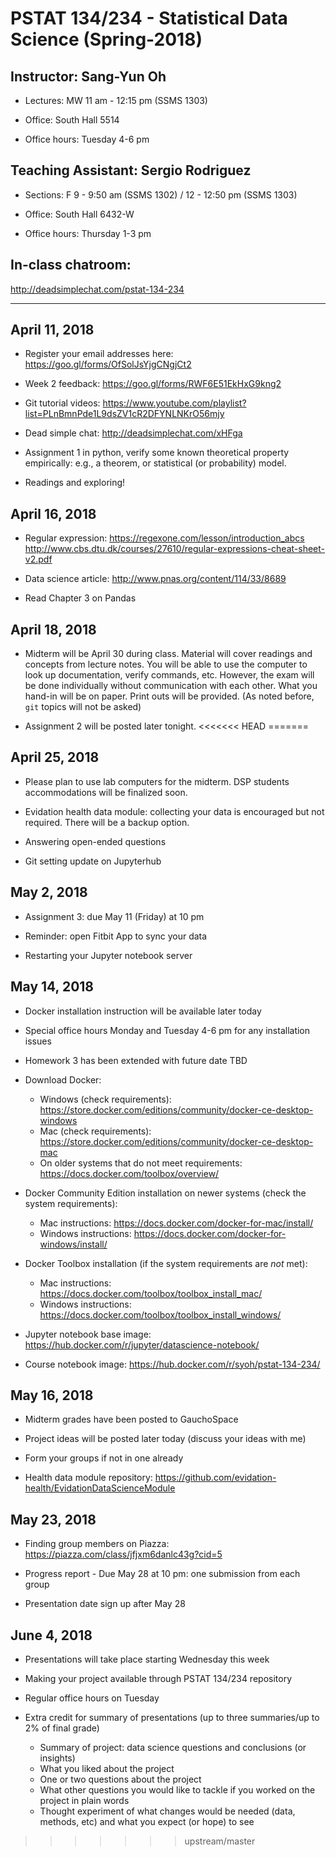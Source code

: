 # PSTAT 134/234 - Statistical Data Science (Spring-2018)

## Instructor: Sang-Yun Oh

- Lectures: MW 11 am - 12:15 pm (SSMS 1303)

- Office: South Hall 5514

- Office hours: Tuesday 4-6 pm


## Teaching Assistant: Sergio Rodriguez 

- Sections: F 9 - 9:50 am (SSMS 1302) / 12 - 12:50 pm (SSMS 1303)

- Office: South Hall 6432-W

- Office hours: Thursday 1-3 pm

## In-class chatroom:
http://deadsimplechat.com/pstat-134-234

----

## April 11, 2018

- Register your email addresses here: https://goo.gl/forms/OfSolJsYjgCNgjCt2

- Week 2 feedback: https://goo.gl/forms/RWF6E51EkHxG9kng2

- Git tutorial videos: https://www.youtube.com/playlist?list=PLnBmnPde1L9dsZV1cR2DFYNLNKrO56mjy

- Dead simple chat: http://deadsimplechat.com/xHFga

- Assignment 1 in python, verify some known theoretical property empirically: e.g., a theorem, or statistical (or probability) model.

- Readings and exploring!

## April 16, 2018

- Regular expression: https://regexone.com/lesson/introduction_abcs  
  http://www.cbs.dtu.dk/courses/27610/regular-expressions-cheat-sheet-v2.pdf

- Data science article: http://www.pnas.org/content/114/33/8689

- Read Chapter 3 on Pandas

## April 18, 2018

- Midterm will be April 30 during class. Material will cover readings and concepts from lecture notes. You will be able to use the computer to look up documentation, verify commands, etc. However, the exam will be done individually without communication with each other. What you hand-in will be on paper. Print outs will be provided. (As noted before, `git` topics will not be asked)

- Assignment 2 will be posted later tonight.
<<<<<<< HEAD
=======

## April 25, 2018

- Please plan to use lab computers for the midterm. DSP students accommodations will be finalized soon.

- Evidation health data module: collecting your data is encouraged but not required. There will be a backup option.

- Answering open-ended questions

- Git setting update on Jupyterhub

## May 2, 2018

- Assignment 3: due May 11 (Friday) at 10 pm

- Reminder: open Fitbit App to sync your data

- Restarting your Jupyter notebook server

## May 14, 2018

- Docker installation instruction will be available later today

- Special office hours Monday and Tuesday 4-6 pm for any installation issues

- Homework 3 has been extended with future date TBD

- Download Docker:
  - Windows (check requirements): https://store.docker.com/editions/community/docker-ce-desktop-windows
  - Mac (check requirements): https://store.docker.com/editions/community/docker-ce-desktop-mac
  - On older systems that do not meet requirements: https://docs.docker.com/toolbox/overview/

- Docker Community Edition installation on newer systems (check the system requirements):
  - Mac instructions: https://docs.docker.com/docker-for-mac/install/
  - Windows instructions: https://docs.docker.com/docker-for-windows/install/   

- Docker Toolbox installation (if the system requirements are *not* met):
  - Mac instructions: https://docs.docker.com/toolbox/toolbox_install_mac/
  - Windows instructions: https://docs.docker.com/toolbox/toolbox_install_windows/

- Jupyter notebook base image: https://hub.docker.com/r/jupyter/datascience-notebook/
- Course notebook image: https://hub.docker.com/r/syoh/pstat-134-234/

## May 16, 2018

- Midterm grades have been posted to GauchoSpace

- Project ideas will be posted later today (discuss your ideas with me)

- Form your groups if not in one already

- Health data module repository: https://github.com/evidation-health/EvidationDataScienceModule

## May 23, 2018

- Finding group members on Piazza: https://piazza.com/class/jfjxm6danlc43g?cid=5

- Progress report - Due May 28 at 10 pm: one submission from each group

- Presentation date sign up after May 28

## June 4, 2018

- Presentations will take place starting Wednesday this week

- Making your project available through PSTAT 134/234 repository

- Regular office hours on Tuesday

- Extra credit for summary of presentations (up to three summaries/up to 2% of final grade)   
  - Summary of project: data science questions and conclusions (or insights)
  - What you liked about the project
  - One or two questions about the project
  - What other questions you would like to tackle if you worked on the project in plain words
  - Thought experiment of what changes would be needed (data, methods, etc) and what you expect (or hope) to see
>>>>>>> upstream/master
